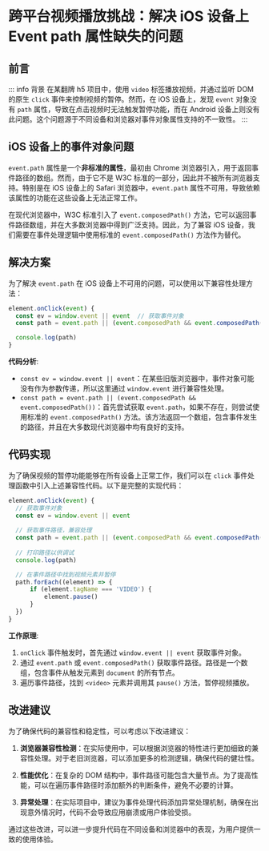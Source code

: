 # 跨平台视频播放挑战：解决 iOS 设备上 Event path 属性缺失的问题

## 前言

::: info 背景
在某翻牌 h5 项目中，使用 `video` 标签播放视频，并通过监听 DOM 的原生 `click` 事件来控制视频的暂停。然而，在 iOS 设备上，发现 `event` 对象没有 `path` 属性，导致在点击视频时无法触发暂停功能，而在 Android 设备上则没有此问题。这个问题源于不同设备和浏览器对事件对象属性支持的不一致性。
:::

## iOS 设备上的事件对象问题

`event.path` 属性是一个**非标准的属性**，最初由 Chrome 浏览器引入，用于返回事件路径的数组。然而，由于它不是 W3C 标准的一部分，因此并不被所有浏览器支持。特别是在 iOS 设备上的 Safari 浏览器中，`event.path` 属性不可用，导致依赖该属性的功能在这些设备上无法正常工作。

在现代浏览器中，W3C 标准引入了 `event.composedPath()` 方法，它可以返回事件路径数组，并在大多数浏览器中得到广泛支持。因此，为了兼容 iOS 设备，我们需要在事件处理逻辑中使用标准的 `event.composedPath()` 方法作为替代。

## 解决方案

为了解决 `event.path` 在 iOS 设备上不可用的问题，可以使用以下兼容性处理方法：

```js
element.onClick(event) {
  const ev = window.event || event  // 获取事件对象
  const path = event.path || (event.composedPath && event.composedPath())  // 兼容处理

  console.log(path)
}
```

**代码分析**:

- `const ev = window.event || event`：在某些旧版浏览器中，事件对象可能没有作为参数传递，所以这里通过 `window.event` 进行兼容性处理。
- `const path = event.path || (event.composedPath && event.composedPath())`：首先尝试获取 `event.path`，如果不存在，则尝试使用标准的 `event.composedPath()` 方法。该方法返回一个数组，包含事件发生的路径，并且在大多数现代浏览器中均有良好的支持。

## 代码实现

为了确保视频的暂停功能能够在所有设备上正常工作，我们可以在 `click` 事件处理函数中引入上述兼容性代码。以下是完整的实现代码：

```js
element.onClick(event) {
  // 获取事件对象
  const ev = window.event || event
  
  // 获取事件路径，兼容处理
  const path = event.path || (event.composedPath && event.composedPath())
  
  // 打印路径以供调试
  console.log(path)

  // 在事件路径中找到视频元素并暂停
  path.forEach((element) => {
      if (element.tagName === 'VIDEO') {
          element.pause()
      }
  })
}
```

**工作原理**:

1. `onClick` 事件触发时，首先通过 `window.event || event` 获取事件对象。
2. 通过 `event.path` 或 `event.composedPath()` 获取事件路径。路径是一个数组，包含事件从触发元素到 `document` 的所有节点。
3. 遍历事件路径，找到 `<video>` 元素并调用其 `pause()` 方法，暂停视频播放。

## 改进建议

为了确保代码的兼容性和稳定性，可以考虑以下改进建议：

1. **浏览器兼容性检测**：在实际使用中，可以根据浏览器的特性进行更加细致的兼容性处理。对于老旧浏览器，可以添加更多的检测逻辑，确保代码的健壮性。

2. **性能优化**：在复杂的 DOM 结构中，事件路径可能包含大量节点。为了提高性能，可以在遍历事件路径时添加额外的判断条件，避免不必要的计算。

3. **异常处理**：在实际项目中，建议为事件处理代码添加异常处理机制，确保在出现意外情况时，代码不会导致应用崩溃或用户体验受损。

通过这些改进，可以进一步提升代码在不同设备和浏览器中的表现，为用户提供一致的使用体验。
